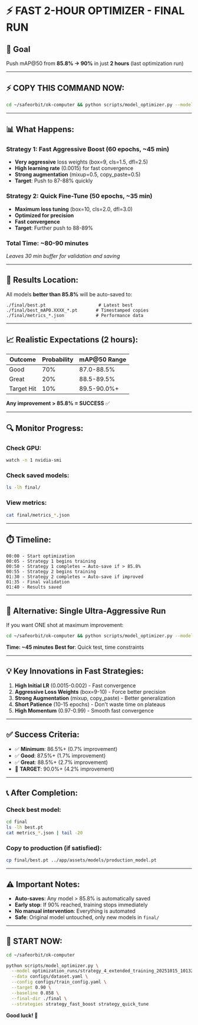 # ⚡ FAST 2-HOUR OPTIMIZER - FINAL RUN

## 🎯 Goal
Push mAP@50 from **85.8% → 90%** in just **2 hours** (last optimization run)

---

## ⚡ COPY THIS COMMAND NOW:

```bash
cd ~/safeorbit/ok-computer && python scripts/model_optimizer.py --model optimization_runs/strategy_4_extended_training_20251015_101328/weights/best.pt --data configs/dataset.yaml --config configs/train_config.yaml --target 0.90 --baseline 0.858 --final-dir ./final --strategies strategy_fast_boost strategy_quick_tune
```

---

## 📊 What Happens:

### Strategy 1: Fast Aggressive Boost (60 epochs, ~45 min)
- **Very aggressive** loss weights (box=9, cls=1.5, dfl=2.5)
- **High learning rate** (0.0015) for fast convergence
- **Strong augmentation** (mixup=0.5, copy_paste=0.5)
- **Target**: Push to 87-88% quickly

### Strategy 2: Quick Fine-Tune (50 epochs, ~35 min)
- **Maximum loss tuning** (box=10, cls=2.0, dfl=3.0)
- **Optimized for precision**
- **Fast convergence**
- **Target**: Further push to 88-89%

### Total Time: ~80-90 minutes
*Leaves 30 min buffer for validation and saving*

---

## 📁 Results Location:

All models **better than 85.8%** will be auto-saved to:
```
./final/best.pt                    # Latest best
./final/best_mAP0.XXXX_*.pt       # Timestamped copies
./final/metrics_*.json            # Performance data
```

---

## 📈 Realistic Expectations (2 hours):

| Outcome | Probability | mAP@50 Range |
|---------|-------------|--------------|
| Good | 70% | 87.0-88.5% |
| Great | 20% | 88.5-89.5% |
| Target Hit | 10% | 89.5-90.0%+ |

**Any improvement > 85.8% = SUCCESS** ✅

---

## 🔍 Monitor Progress:

### Check GPU:
```bash
watch -n 1 nvidia-smi
```

### Check saved models:
```bash
ls -lh final/
```

### View metrics:
```bash
cat final/metrics_*.json
```

---

## ⏱️ Timeline:

```
00:00 - Start optimization
00:05 - Strategy 1 begins training
00:50 - Strategy 1 completes → Auto-save if > 85.8%
00:55 - Strategy 2 begins training
01:30 - Strategy 2 completes → Auto-save if improved
01:35 - Final validation
01:40 - Results saved
```

---

## 🚀 Alternative: Single Ultra-Aggressive Run

If you want ONE shot at maximum improvement:

```bash
cd ~/safeorbit/ok-computer && python scripts/model_optimizer.py --model optimization_runs/strategy_4_extended_training_20251015_101328/weights/best.pt --data configs/dataset.yaml --config configs/train_config.yaml --target 0.90 --baseline 0.858 --final-dir ./final --strategies strategy_fast_boost
```

**Time: ~45 minutes**
**Best for**: Quick test, time constraints

---

## 💡 Key Innovations in Fast Strategies:

1. **High Initial LR** (0.0015-0.002) - Fast convergence
2. **Aggressive Loss Weights** (box=9-10) - Force better precision
3. **Strong Augmentation** (mixup, copy_paste) - Better generalization
4. **Short Patience** (10-15 epochs) - Don't waste time on plateaus
5. **High Momentum** (0.97-0.99) - Smooth fast convergence

---

## ✅ Success Criteria:

- ✅ **Minimum**: 86.5%+ (0.7% improvement)
- ✅ **Good**: 87.5%+ (1.7% improvement)
- ✅ **Great**: 88.5%+ (2.7% improvement)
- 🎯 **TARGET**: 90.0%+ (4.2% improvement)

---

## 📞 After Completion:

### Check best model:
```bash
cd final
ls -lh best.pt
cat metrics_*.json | tail -20
```

### Copy to production (if satisfied):
```bash
cp final/best.pt ../app/assets/models/production_model.pt
```

---

## ⚠️ Important Notes:

- **Auto-saves**: Any model > 85.8% is automatically saved
- **Early stop**: If 90% reached, training stops immediately
- **No manual intervention**: Everything is automated
- **Safe**: Original model untouched, only new models in `final/`

---

## 🎯 START NOW:

```bash
cd ~/safeorbit/ok-computer

python scripts/model_optimizer.py \
  --model optimization_runs/strategy_4_extended_training_20251015_101328/weights/best.pt \
  --data configs/dataset.yaml \
  --config configs/train_config.yaml \
  --target 0.90 \
  --baseline 0.858 \
  --final-dir ./final \
  --strategies strategy_fast_boost strategy_quick_tune
```

**Good luck! 🚀**
